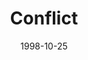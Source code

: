 ---
layout: message
category: message
series: "What Are You Running From?"
title: "Conflict"
date: 1998-10-25
audio-description: "This series teaches us to deal with our fears and take back responsibility for our own lives. "
audio: ""
audio-title: "Conflict"
audio-duration: ":"
---